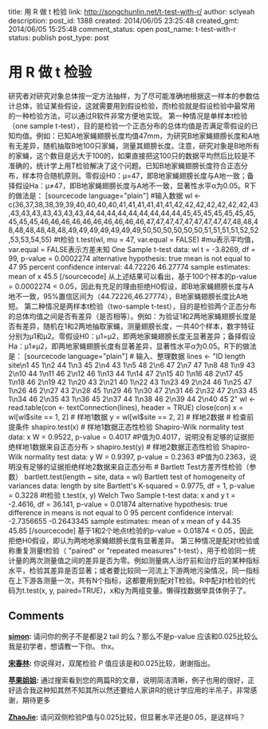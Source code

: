 title: 用 R 做 t 检验
link: http://songchunlin.net/t-test-with-r/
author: sclyeah
description: 
post_id: 1388
created: 2014/06/05 23:25:48
created_gmt: 2014/06/05 15:25:48
comment_status: open
post_name: t-test-with-r
status: publish
post_type: post

# 用 R 做 t 检验

研究者对研究对象总体按一定方法抽样，为了尽可能准确地根据这一样本的参数估计总体，验证某些假设，这就需要用到假设检验，而t检验就是假设检验中最常用的一种检验方法，可以通过R软件非常方便地实现。 第一种情况是单样本t检验（one sample t-test），目的是检验一个正态分布的总体均值是否满足零假设的已知均值。例如：已知A地家蝇翅膀长度均值47mm，为研究B地家蝇翅膀长度和A地有无差异，随机抽取B地100只家蝇，测量其翅膀长度。注意，研究对象是B地所有的家蝇，这个数目是远大于100的，如果直接把这100只的数据平均然后比较是不准确的，统计学上用T检验解决了这个问题。已知B地家蝇翅膀长度符合正态分布，样本符合随机原则。零假设H0：μ=47，即B地家蝇翅膀长度与A地一致；备择假设Ha：μ≠47，即B地家蝇翅膀长度与A地不一致，显著性水平α为0.05。R下的做法是： [sourcecode language="plain"] #输入数据 wl <\- c(36,37,38,38,39,39,40,40,40,40,41,41,41,41,41,41,42,42,42,42,42,42,42,43,43,43,43,43,43,43,43,44,44,44,44,44,44,44,44,44,45,45,45,45,45,45,45,45,45,45,46,46,46,46,46,46,46,46,46,46,47,47,47,47,47,47,47,47,47,48,48,48,48,48,48,48,48,49,49,49,49,49,49,49,50,50,50,50,50,50,51,51,51,51,52,52,53,53,54,55) #t检验 t.test(wl, mu = 47, var.equal = FALSE) #mu表示平均值，var.equal = FALSE表示方差未知 One Sample t-test data: wl t = -3.8269, df = 99, p-value = 0.0002274 alternative hypothesis: true mean is not equal to 47 95 percent confidence interval: 44.72226 46.27774 sample estimates: mean of x 45.5 [/sourcecode] 从上述结果可以看出，基于100个样本的p-value = 0.0002274 < 0.05，因此有充足的理由拒绝H0假设，即B地家蝇翅膀长度与A地不一致，95%置信区间为（44.72226,46.27774），B地家蝇翅膀长度比A地短。 第二种情况是两样本t检验（two-sample t-test），目的是检验两个正态分布的总体均值之间是否有差异（是否相等）。例如：为验证1和2两地家蝇翅膀长度是否有差异，随机在1和2两地抽取家蝇，测量翅膀长度，一共40个样本，数字特征分别为μ1和μ2。零假设H0：μ1=μ2，即两地家蝇翅膀长度无显著差异；备择假设Ha：μ1≠μ2，即两地家蝇翅膀长度有显著差异，显著性水平α为0.05。R下的做法是： [sourcecode language="plain"] # 输入、整理数据 lines <\- "ID length site\n1 45 1\n2 44 1\n3 45 2\n4 43 1\n5 48 2\n6 47 2\n7 47 1\n8 48 1\n9 43 2\n10 44 1\n11 46 2\n12 46 1\n13 44 1\n14 47 2\n15 40 1\n16 48 2\n17 45 1\n18 46 2\n19 42 1\n20 43 2\n21 40 1\n22 43 1\n23 49 2\n24 46 1\n25 47 1\n26 46 2\n27 43 2\n28 45 1\n29 46 1\n30 47 2\n31 46 2\n32 47 2\n33 45 1\n34 46 2\n35 43 1\n36 45 2\n37 44 1\n38 46 2\n39 44 2\n40 45 2" wl <\- read.table(con <\- textConnection(lines), header = TRUE) close(con) x = wl[wl$site == 1, 2] # 样地1数据 y = wl[wl$site == 2, 2] # 样地2数据 # 检查前提条件 shapiro.test(x) # 样地1数据正态性检验 Shapiro-Wilk normality test data: x W = 0.9522, p-value = 0.4017 #P值为0.4017，说明没有足够的证据拒绝样地1数据来自正态分布 > shapiro.test(y) # 样地2数据正态性检验 Shapiro-Wilk normality test data: y W = 0.9397, p-value = 0.2363 #P值为0.2363，说明没有足够的证据拒绝样地2数据来自正态分布 # Bartlett Test方差齐性检验（参数） bartlett.test(length ~ site, data = wl) Bartlett test of homogeneity of variances data: length by site Bartlett's K-squared = 0.9775, df = 1, p-value = 0.3228 #t检验 t.test(x, y) Welch Two Sample t-test data: x and y t = -2.4616, df = 36.141, p-value = 0.01874 alternative hypothesis: true difference in means is not equal to 0 95 percent confidence interval: -2.7356655 -0.2643345 sample estimates: mean of x mean of y 44.35 45.85 [/sourcecode] 基于1和2个地点t检验的p-value = 0.01874 < 0.05，因此拒绝H0假设，即认为两地地家蝇翅膀长度有显著差异。 第三种情况是配对t检验或称重复测量t检验（ "paired" or "repeated measures" t-test），用于检验同一统计量的两次测量值之间的差异是否为零。例如测量病人治疗前和治疗后的某种指标水平，检验其差异是否显著；或者要比较同一河流上下游两地污染情况，同一指标在上下游各测量一次，共有N个指标，这都要用到配对T检验。R中配对t检验的代码为t.test(x, y, paired=TRUE)，x和y为两组变量。懒得找数据举具体例子了。

## Comments

**[simon](#41794 "2015-08-26 12:26:31"):** 请问你的例子不是都是2 tail 的么？那么不是p-value 应该和0.025比较么 我是初学者，想请教一下你。 thx。

**[宋春林](#42023 "2015-09-01 13:37:25"):** 你说得对，双尾检验 _P_ 值应该是和0.025比较，谢谢指出。

**[苹果姐姐](#47473 "2015-12-31 05:43:17"):** 通过搜索看到您的两篇R的文章，说明简洁清晰，例子也用的很好，正好适合我这种知其然不知其所以然还要给人家讲R的统计学应用的半吊子，非常感谢，期待更多

**[ZhaoJie](#86783 "2016-05-05 15:00:20"):** 请问双侧检验P值与0.025比较，但显著水平还是0.05，是这样吗？

